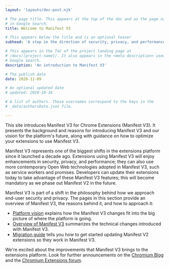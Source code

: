 ```yaml
---
layout: 'layouts/doc-post.njk'

# The page title. This appears at the top of the doc and as the page name
# in Google Search.
title: Welcome to Manifest V3

# This appears below the title and is an optional teaser
subhead: 'A step in the direction of security, privacy, and performance.'

# This appears in the ToC of the project landing page at
# /docs/[project-name]/. It also appears in the <meta description> used in
# Google Search.
description: 'An introduction to Manifest V3'

# The publish date
date: 2020-11-09

# An optional updated date
# updated: 2020-10-16

# A list of authors. These usernames correspond to the keys in the
# _data/authorsData.json file.

---
```


This site introduces Manifest V3 for Chrome Extensions (Manifest V3). It presents the background and
reasons for introducing Manifest V3 and our vision for the platform's future, along with guidance on
how to optimize your extensions to use Manifest V3.

Manifest V3 represents one of the biggest shifts in the extensions platform since it launched a
decade ago. Extensions using Manifest V3 will enjoy enhancements in security, privacy, and
performance; they can also use more contemporary Open Web technologies adopted in Manifest V3, such
as service workers and promises. Developers can update their extensions today to take advantage of
these Manifest V3 features; this will become mandatory as we phase out Manifest V2 in the future.

Manifest V3 is part of a shift in the philosophy behind how we approach end-user security and
privacy. The pages in this section provide an overview of Manifest V3, the reasons behind it, and
how to approach it:


* [Platform vision](platform-vision) explains how the Manifest V3 changes fit into the big picture
  of where the platform is going.
* [Overview of Manifest V3](mv3-overview) summarizes the technical changes introduced with Manifest
  V3.
* [Migration guide](mv3-migration) tells you how to get started updating Manifest V2 extensions so
  they work in Manifest V3.

We're excited about the improvements that Manifest V3 brings to the extensions platform. Look for
further announcements on the [Chromium Blog](https://blog.chromium.org/) and the [Chromium
Extensions forum](https://groups.google.com/a/chromium.org/g/chromium-extensions).

